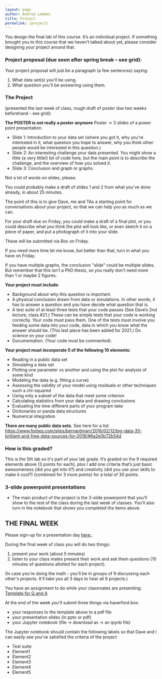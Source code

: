 ```yaml
---
layout: page
author: Andrea Lommen
title: Project 
permalink: /project/
---
```


You design the final lab of this course.  It’s an individual project. If something brought you to this course that we haven’t talked about yet, please consider designing your project around that.

### Project proposal (due soon after spring break – see grid):
Your project proposal will just be a paragraph (a few sentences) saying:
1) What data set(s) you'll be using.
2) What question you'll be answering using them.

### The Project 
(presented the last week of class, rough draft of poster due two
weeks beforehand - see grid):

**The POSTER is not really a poster anymore**
Poster -> 3 slides of a power point presentation.
* Slide 1: Introduction to your data set (where you got it, why you're interested in it, what question you hope to answer, why you think other people would be interested in this question.)
* Slide 2: An interesting challenge your data presented. You might show a little (a very little!) bit of code here, but the main point is to describe the challenge, and the overview of how you solved it.
* Slide 3: Conclusion and graph or graphs.

Not a lot of words on slides, please. 

You could probably make a draft of slides 1 and 2 from what you've done already, in about 25 minutes.

The point of this is to give Dave, me and TAs a starting point for conversations about your project, so that we can help you as much as we can.

For your draft due on Friday, you could make a draft of a final plot, or you could describe what you think the plot will look like, or even sketch it on a piece of paper, and put a photograph of it into your slide.

These will be submitted via Box on Friday.

If you need more time let me know, but better than that, turn in what you have on Friday.

If you have multiple graphs, the conclusion "slide" could be multiple slides.  But remember that this isn't a PhD thesis, so you really don't need more than 1 or maybe 2 figures.


**Your project must include**:
*	Background about why this question is important.
*	A physical conclusion drawn from data or simulations.  In other words, it has to answer a question and you have decide what question that is.
*	A test suite of at least three tests that your code passes (See Dave’s 2nd lecture, class #21.) These can be simple tests that your code is working correctly.  Your code must pass them.  One of the tests must involve you feeding some data into your code, data in which you know what the answer should be. (This last piece has been added for 2021.)  Do science on your code! 
*	Documentation. (Your code must be commented).

**Your project must incorporate 5 of the following 10 elements:**
*	Reading in a public data set 
*	Simulating a data set
*	Plotting one parameter vs another and using the plot for analysis of some kind
*	Modeling the data (e.g. fitting a curve) 
*	Assessing the validity of your model using residuals or other techniques such a chi-squared 
*	Using only a subset of the data that meet some criterion
*	Calculating statistics from your data and drawing conclusions
*	Evaluating the time different parts of your program take
*	Dictionaries or panda data structures
*	Numerical integration

**There are many public data sets.**  See here for a list: https://www.forbes.com/sites/bernardmarr/2016/02/12/big-data-35-brilliant-and-free-data-sources-for-2016/#6a2e0b72b54d

### How is this graded?
This is the 5th lab so it's part of your lab grade. 
It’s graded on the 9 required elements above (3 points for each), plus I add one criteria that’s just basic awesomeness (did you get into it?) and creativity (did you use your skills to make it cool?) (combined for 3 more points) for a total of 30 points.

### 3-slide powerpoint presentations
*	The main product of the project is the 3-slide powerpoint that you’ll show to the 
rest of the class during the last week of classes.   You'll also turn in the notebook
that shows you completed the items above.

## THE FINAL WEEK

Please sign-up for a presentation day [here:](https://docs.google.com/spreadsheets/d/1X5jyvYeOLBLCTU8l9AzsxTGIirumbHbndwGk5iKjnfA/edit?usp=sharing).

During the final week of class you will do two things:
1) present your work (about 5 minutes)
2) listen to your class mates present their work and ask them questions (10 minutes of questions allotted for
each project).

(In case you're doing the math - you'll be in groups of 9 discussing each other's projects.  It'll take you
all 3 days to hear all 9 projects.)

You have an assignment to do while your classmates are presenting:
[Template for Q and A](https://docs.google.com/document/d/13B8gXVWKjKFlbleTWplkWegASVQh81IayDm8HNuUzMk/edit?usp=sharing)

At the end of the week you'll submit three things via haverford.box:
* your responses to the template above to a pdf file 
* your presentation slides (in pptx or pdf)
* your Jupyter notebook (file -> download as -> an ipynb file)

The Jupyter notebook should contain the following labels so that Dave and I can
easily see you've satisfied the criteria of the project
* Test suite
* Element1
* Element2
* Element3
* Element4
* Element5







